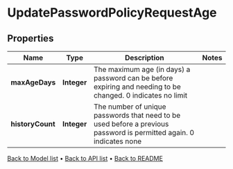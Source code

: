 

# UpdatePasswordPolicyRequestAge


## Properties

| Name | Type | Description | Notes |
|------------ | ------------- | ------------- | -------------|
|**maxAgeDays** | **Integer** | The maximum age (in days) a password can be before expiring and needing to be changed.  0 indicates no limit |  |
|**historyCount** | **Integer** | The number of unique passwords that need to be used before a previous password is permitted again.  0 indicates none |  |



[Back to Model list](../README.md#documentation-for-models) &#8226; [Back to API list](../README.md#documentation-for-api-endpoints) &#8226; [Back to README](../README.md)



